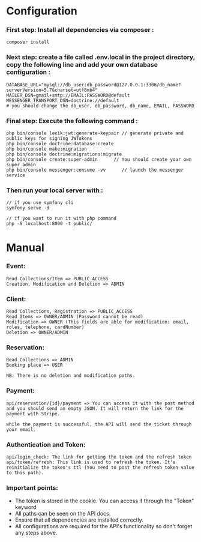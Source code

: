 <h1>Configuration</h1>

<h3>First step: Install all dependencies via composer :</h3>
  
    composer install
 
<h3>Next step: create a file called .env.local in the project directory, copy the following line and add your own database configuration :</h3>
 
    DATABASE_URL="mysql://db_user:db_password@127.0.0.1:3306/db_name?serverVersion=5.7&charset=utf8mb4"
    MAILER_DSN=gmail+smtp://EMAIL:PASSWORD@default
    MESSENGER_TRANSPORT_DSN=doctrine://default
    # you should change the db_user, db_password, db_name, EMAIL, PASSWORD

 <h3>Final step: Execute the following command :</h3>
 
    php bin/console lexik:jwt:generate-keypair // generate private and public keys for signing JWTokens 
    php bin/console doctrine:database:create
    php bin/console make:migration
    php bin/console doctrine:migrations:migrate
    php bin/console create:super-admin      // You should create your own super admin 
    php bin/console messenger:consume -vv      // launch the messenger service

<h3>Then run your local server with : </h3>
    
    // if you use symfony cli
    symfony serve -d
    
    // if you want to run it with php command
    php -S localhost:8000 -t public/   


<h1>Manual</h1>

### Event:

    Read Collections/Item => PUBLIC_ACCESS
    Creation, Modification and Deletion => ADMIN

### Client:

    Read Collections, Registration => PUBLIC_ACCESS
    Read Items => OWNER/ADMIN (Password cannot be read)
    Modification => OWNER (This fields are able for modification: email, roles, telephone, cardNumber)
    Deletion => OWNER/ADMIN

### Reservation:
    Read Collections => ADMIN
    Booking place => USER

    NB: There is no deletion and modification paths.

### Payment:

    api/reservation/{id}/payment => You can access it with the post method and you should send an empty JSON. It will return the link for the payment with Stripe.

    while the payment is successful, the API will send the ticket through your email.

### Authentication and Token:

    api/login_check: The link for getting the token and the refresh token
    api/token/refresh: This link is used to refresh the token. It's reinitialize the token's ttl (You need to post the refresh token value to this path).

### Important points:

<ul>
    <li>The token is stored in the cookie. You can access it through the "Token" keyword</li>
    <li>All paths can be seen on the API docs.</li>
    <li>Ensure that all dependencies are installed correctly.</li>
    <li>All configurations are required for the API's functionality so don't forget any steps above.</li>
<ul>